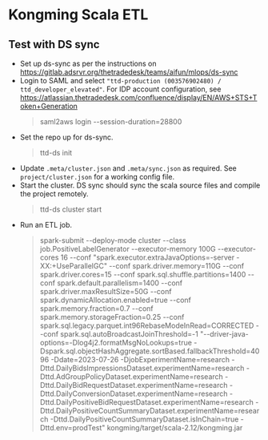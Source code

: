 # Kongming Scala ETL

## Test with DS sync
- Set up ds-sync as per the instructions on https://gitlab.adsrvr.org/thetradedesk/teams/aifun/mlops/ds-sync
- Login to SAML and select `"ttd-production (003576902480) / ttd_developer_elevated"`. For IDP account configuration, see https://atlassian.thetradedesk.com/confluence/display/EN/AWS+STS+Token+Generation
  > saml2aws login --session-duration=28800
- Set the repo up for ds-sync.
  > ttd-ds init
- Update `.meta/cluster.json` and `.meta/sync.json` as required. See `project/cluster.json` for a working config file. 
- Start the cluster. DS sync should sync the scala source files and compile the project remotely.
  > ttd-ds cluster start
- Run an ETL job.
  > spark-submit --deploy-mode cluster --class job.PositiveLabelGenerator --executor-memory 100G --executor-cores 16 --conf "spark.executor.extraJavaOptions=-server -XX:+UseParallelGC" --conf spark.driver.memory=110G --conf spark.driver.cores=15 --conf spark.sql.shuffle.partitions=1400 --conf spark.default.parallelism=1400 --conf spark.driver.maxResultSize=50G --conf spark.dynamicAllocation.enabled=true --conf spark.memory.fraction=0.7 --conf spark.memory.storageFraction=0.25 --conf spark.sql.legacy.parquet.int96RebaseModeInRead=CORRECTED --conf spark.sql.autoBroadcastJoinThreshold=-1 "--driver-java-options=-Dlog4j2.formatMsgNoLookups=true -Dspark.sql.objectHashAggregate.sortBased.fallbackThreshold=4096 -Ddate=2023-07-26 -DjobExperimentName=research -Dttd.DailyBidsImpressionsDataset.experimentName=research -Dttd.AdGroupPolicyDataset.experimentName=research -Dttd.DailyBidRequestDataset.experimentName=research -Dttd.DailyConversionDataset.experimentName=research  -Dttd.DailyPositiveBidRequestDataset.experimentName=research -Dttd.DailyPositiveCountSummaryDataset.experimentName=research -Dttd.DailyPositiveCountSummaryDataset.isInChain=true -Dttd.env=prodTest" kongming/target/scala-2.12/kongming.jar
